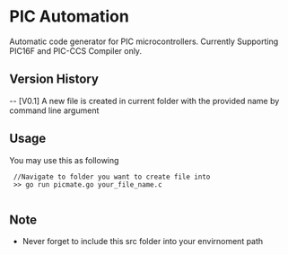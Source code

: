 # PIC Automation
Automatic code generator for PIC microcontrollers. Currently Supporting PIC16F and PIC-CCS Compiler only. 


## Version History
-- [V0.1] A new file is created in current folder with the provided name by command line argument


## Usage 

You may use this as following 
```
 //Navigate to folder you want to create file into
 >> go run picmate.go your_file_name.c 
 
 ```

## Note 
 -  Never forget to include this src folder into your envirnoment path 